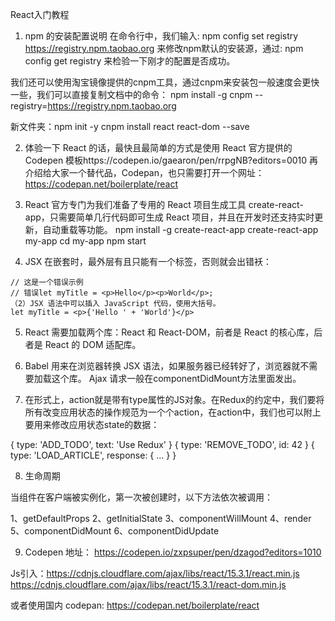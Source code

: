 React入门教程

1. npm 的安装配置说明
在命令行中，我们输入:
npm config set registry https://registry.npm.taobao.org
来修改npm默认的安装源，通过:
npm config get registry
来检验一下刚才的配置是否成功。

我们还可以使用淘宝镜像提供的cnpm工具，通过cnpm来安装包一般速度会更快一些，我们可以直接复制文档中的命令：
npm install -g cnpm --registry=https://registry.npm.taobao.org

新文件夹：npm init -y 
cnpm install react react-dom --save

2. 体验一下 React 的话，最快且最简单的方式是使用 React 官方提供的 Codepen 模板https://codepen.io/gaearon/pen/rrpgNB?editors=0010
再介绍给大家一个替代品，Codepan，也只需要打开一个网址：
https://codepan.net/boilerplate/react

3. React 官方专门为我们准备了专用的 React 项目生成工具 create-react-app，只需要简单几行代码即可生成 React 项目，并且在开发时还支持实时更新，自动重载等功能。
npm install -g create-react-app
create-react-app my-app
cd my-app
npm start


4. JSX 在嵌套时，最外层有且只能有一个标签，否则就会出错袄：
```
// 这是一个错误示例
// 错误let myTitle = <p>Hello</p><p>World</p>;
（2）JSX 语法中可以插入 JavaScript 代码，使用大括号。
let myTitle = <p>{'Hello ' + 'World'}</p>
```

5. React 需要加载两个库：React 和 React-DOM，前者是 React 的核心库，后者是 React 的 DOM 适配库。

6. Babel 用来在浏览器转换 JSX 语法，如果服务器已经转好了，浏览器就不需要加载这个库。
Ajax 请求一般在componentDidMount方法里面发出。

7. 在形式上，action就是带有type属性的JS对象。在Redux的约定中，我们要将所有改变应用状态的操作规范为一个个action，在action中，我们也可以附上要用来修改应用状态state的数据：

{ type: 'ADD_TODO', text: 'Use Redux' }
{ type: 'REMOVE_TODO', id: 42 }
{ type: 'LOAD_ARTICLE', response: { ... } }

8. 生命周期

当组件在客户端被实例化，第一次被创建时，以下方法依次被调用：

1、getDefaultProps
2、getInitialState
3、componentWillMount
4、render
5、componentDidMount
6、componentDidUpdate

9. Codepen 地址：
https://codepen.io/zxpsuper/pen/dzagod?editors=1010

Js引入：https://cdnjs.cloudflare.com/ajax/libs/react/15.3.1/react.min.js
https://cdnjs.cloudflare.com/ajax/libs/react/15.3.1/react-dom.min.js

或者使用国内 codepan: https://codepan.net/boilerplate/react